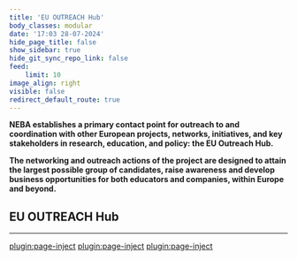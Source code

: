 ```yaml
---
title: 'EU OUTREACH Hub'
body_classes: modular
date: '17:03 28-07-2024'
hide_page_title: false
show_sidebar: true
hide_git_sync_repo_link: false
feed:
    limit: 10
image_align: right
visible: false
redirect_default_route: true
---
```


**NEBA establishes a primary contact point for outreach to and coordination with other European projects, networks, initiatives, and key stakeholders in research, education, and policy: the EU Outreach Hub.**

**The networking and outreach actions of the project are designed to attain the largest possible group of candidates, raise awareness and develop business opportunities for both educators and companies, within Europe and beyond.**

## EU OUTREACH Hub
---
[plugin:page-inject](/outreach/_eu_outreach/_innovawood/)
[plugin:page-inject](/outreach/_eu_outreach/_eaae/)
[plugin:page-inject](/outreach/_eu_outreach/_boku/)